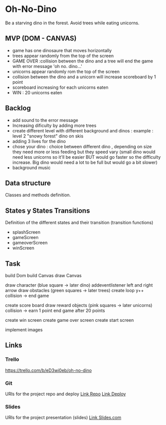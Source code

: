 # Oh-No-Dino
Be a starving dino in the forest. Avoid trees while eating unicorns.

## MVP (DOM - CANVAS)

- game has one dinosaure that moves horizontally
- trees appear randomly from the top of the screen
- GAME OVER :collision between the dino and a tree will end the game with error message 'oh no. dino...'
- unicorns appear randomly rom the top of the screen
- collision between the dino and a unicorn will increase scoreboard by 1 point
- scoreboard increasing for each unicorns eaten
- WIN : 20 unicorns eaten



## Backlog
- add sound to the error message
- Increasing dificulty by adding more trees
- create different level with different background and dinos :
example : level 2 "snowy forest" dino on skis
- adding 3 lives for the dino
- chose your dino : choice between different dino ,
depending on size they need more or less feeding but they speed vary (small dino would need less unicorns so it'll be easier BUT would go faster so the difficulty increase. Big dino would need a lot to be full but would go a bit slower)
- background music

## Data structure
Classes and methods definition.


## States y States Transitions
Definition of the different states and their transition (transition functions)

- splashScreen
- gameScreen
- gameoverScreen
- winScreen


## Task
build Dom
build Canvas
draw Canvas

draw character (blue square -> later dino)
addeventlistener left and right arrow
draw obstacles (green squares -> later trees)
create loop y++
collision -> end game

create score board
draw reward objects (pink squares -> later unicorns)
collision -> earn 1 point
end game after 20 points

create win screen
create game over screen
create start screen

implement images



## Links


### Trello
https://trello.com/b/eD3wi0eb/oh-no-dino


### Git
URls for the project repo and deploy
[Link Repo](http://github.com)
[Link Deploy](http://github.com)


### Slides
URls for the project presentation (slides)
[Link Slides.com](http://slides.com)
